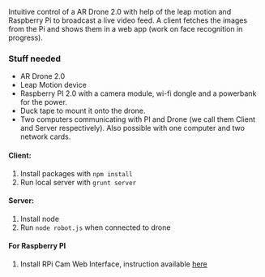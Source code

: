 Intuitive control of a AR Drone 2.0 with help of the leap motion and Raspberry Pi to broadcast a live video feed. A client fetches the images from the Pi and shows them in a web app (work on face recognition in progress). 

### Stuff needed
* AR Drone 2.0
* Leap Motion device
* Raspberry PI 2.0 with a camera module, wi-fi dongle and a powerbank for the power.
* Duck tape to mount it onto the drone.
* Two computers communicating with PI and Drone (we call them Client and Server respectively). Also possible with one computer and two network cards.

#### Client:

1. Install packages with ```npm install```
2. Run local server with ```grunt server```

#### Server:

1. Install node
2. Run ```node robot.js``` when connected to drone

#### For Raspberry PI
1. Install RPi Cam Web Interface, instruction available [here](http://www.sitepoint.com/streaming-a-raspberry-pi-camera-into-vr-with-javascript/) 
